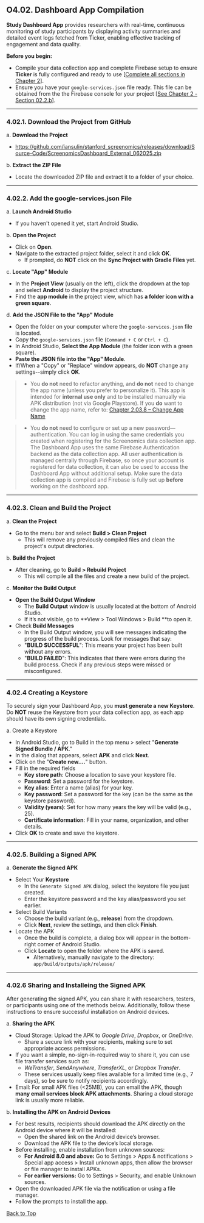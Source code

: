 ## O4.02. Dashboard App Compilation

**Study Dashboard App** provides researchers with real-time, continuous monitoring of study participants by displaying activity summaries and detailed event logs fetched from Ticker, enabling effective tracking of engagement and data quality.

**Before you begin:**
* Compile your data collection app and complete Firebase setup to ensure **Ticker** is fully configured and ready to use [[Complete all sections in Chapter 2](../Ch2_App-Compilation/)].
* Ensure you have your `google-services.json` file ready. This file can be obtained from the the Firebase console for your project [[See Chapter 2 - Section 02.2.b](../Ch2_App-Compilation/02_Firebase-Setup.md)].

---

### 4.02.1. Download the Project from GitHub

a. **Download the Project**
   - https://github.com/iansulin/stanford_screenomics/releases/download/Source-Code/ScreenomicsDashboard_External_062025.zip

b. **Extract the ZIP File**
   - Locate the downloaded ZIP file and extract it to a folder of your choice.

---

### 4.02.2. Add the google-services.json File

a. **Launch Android Studio**
   - If you haven't opened it yet, start Android Studio.

b. **Open the Project**
   - Click on **Open**.
   - Navigate to the extracted project folder, select it and click **OK**.
     - If prompted, do **NOT** click on the **Sync Project with Gradle Files** yet.

c. **Locate "App" Module**
   - In the **Project View** (usually on the left), click the dropdown at the top and select **Android** to display the project structure.
   - Find the **app module** in the project view, which has **a folder icon with a green square**. 

d.  **Add the JSON File to the "App" Module**
   - Open the folder on your computer where the `google-services.json` file is located.
   - Copy the `google-services.json` file (`Command + C` or `Ctrl + C`).
   - In Android Studio, **Select the App Module** (the folder icon with a green square).
   - **Paste the JSON file into the "App" Module**.
   - If/When a "Copy" or "Replace" window appears, do **NOT** change any settings--simply click **OK**.

> * You **do not** need to refactor anything, and **do not** need to change the app name (unless you prefer to personalize it). This app is intended for **internal use only** and to be installed manually via APK distribution (not via Google Playstore). If you **do** want to change the app name, refer to: [Chapter 2.03.8 – Change App Name](../Ch2_App-Compilation/03_Android-Studio-Setup.md)

> * You **do not** need to configure or set up a new password—authentication. You can log in using the same credentials you created when registering for the Screenomics data collection app. The Dashboard App uses the same Firebase Authentication backend as the data collection app. All user authentication is managed centrally through Firebase, so once your account is registered for data collection, it can also be used to access the Dashboard App without additional setup. Make sure the data collection app is compiled and Firebase is fully set up **before** working on the dashboard app.

---

### 4.02.3. Clean and Build the Project

a. **Clean the Project**
   - Go to the menu bar and select **Build > Clean Project**
      - This will remove any previously compiled files and clean the project's output directories.

b. **Build the Project**
   - After cleaning, go to **Build > Rebuild Project**
      - This will compile all the files and create a new build of the project.
      
c. **Monitor the Build Output**
   - **Open the Build Output Window**
      - The **Build Output** window is usually located at the bottom of Android Studio.
      - If it’s not visible, go to **View > Tool Windows > Build **to open it.
   - Check **Build Messages**
      - In the Build Output window, you will see messages indicating the progress of the build process. Look for messages that say:
      - "**BUILD SUCCESSFUL**": This means your project has been built without any errors.
      - "**BUILD FAILED**": This indicates that there were errors during the build process. Check if any previous steps were missed or misconfigured.

---

### 4.02.4 Creating a Keystore

To securely sign your Dashboard App, you **must generate a new Keystore**. 
Do **NOT** reuse the Keystore from your data collection app, as each app should have its own signing credentials.

a. Create a Keystore
  - In Android Studio, go to Build in the top menu > select "**Generate Signed Bundle / APK**."
  - In the dialog that appears, select **APK** and click **Next**.
  - Click on the "**Create new....**" button.
  - Fill in the required fields
    - **Key store path**: Choose a location to save your keystore file.
    - **Password**: Set a password for the keystore.
    - **Key alias**: Enter a name (alias) for your key.
    - **Key password**: Set a password for the key (can be the same as the keystore password).
    - **Validity (years)**: Set for how many years the key will be valid (e.g., 25).
    - **Certificate information**: Fill in your name, organization, and other details.
  - Click **OK** to create and save the keystore.

---

### 4.02.5. Building a Signed APK

a. **Generate the Signed APK**
  - Select Your **Keystore**
    - In the `Generate Signed APK` dialog, select the keystore file you just created.
    - Enter the keystore password and the key alias/password you set earlier.
  - Select Build Variants
    - Choose the build variant (e.g., **release**) from the dropdown.
    - Click **Next**, review the settings, and then click **Finish**.
  - Locate the APK
    - Once the build is complete, a dialog box will appear in the bottom-right corner of Android Studio.
    - Click **Locate** to open the folder where the APK is saved.
      - Alternatively, manually navigate to the directory: `app/build/outputs/apk/release/`

---

### 4.02.6 Sharing and Installeing the Signed APK

After generating the signed APK, you can share it with researchers, testers, or participants using one of the methods below. Additionally, follow these instructions to ensure successful installation on Android devices.

a. **Sharing the APK**
- Cloud Storage: Upload the APK to *Google Drive*, *Dropbox*, or *OneDrive*.
   - Share a secure link with your recipients, making sure to set appropriate access permissions.
- If you want a simple, no-sign-in-required way to share it, you can use file transfer services such as:
   - *WeTransfer*, *SendAnywhere*, *TransferXL*, or *Dropbox Transfer*.
   - These services usually keep files available for a limited time (e.g., 7 days), so be sure to notify recipients accordingly.
- Email: For small APK files (<25MB), you can email the APK, though **many email services block APK attachments**. Sharing a cloud storage link is usually more reliable.

b. **Installing the APK on Android Devices**
- For best results, recipients should download the APK directly on the Android device where it will be installed:
   - Open the shared link on the Android device’s browser.
   - Download the APK file to the device’s local storage.
- Before installing, enable installation from unknown sources:
   - **For Android 8.0 and above:** Go to Settings > Apps & notifications > Special app access > Install unknown apps, then allow the browser or file manager to install APKs.
   - **For earlier versions:** Go to Settings > Security, and enable Unknown sources.
- Open the downloaded APK file via the notification or using a file manager.
- Follow the prompts to install the app.


[Back to Top](#top)


